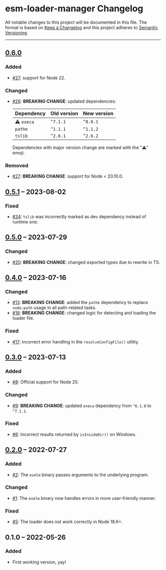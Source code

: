 # esm-loader-manager Changelog

All notable changes to this project will be documented in this file.
The format is based on [Keep a Changelog](http://keepachangelog.com/)
and this project adheres to [Semantic Versioning](http://semver.org/).

---

## [0.6.0]
### Added
* [#27]: support for Node 22.

### Changed
* [#26]: **BREAKING CHANGE**: updated dependencies:

	| Dependency | Old version | New version |
	| ---------- | ----------- | ----------- |
	| ⚠️ `execa`  | `^7.1.1`    | `^8.0.1`    |
	| `pathe`    | `^1.1.1`    | `^1.1.2`    |
	| `tslib`    | `^2.6.1`    | `^2.6.2`    |

	Dependencies with major version change are marked with the "⚠️" emoji.

### Removed
* [#27]: **BREAKING CHANGE**: support for Node < 20.10.0.


## [0.5.1] – 2023-08-02
### Fixed
* [#24]: `tslib` was incorrectly marked as dev dependency instead of runtime one.

## [0.5.0] – 2023-07-29
### Changed
* [#20]: **BREAKING CHANGE**: changed exported types due to rewrite in TS.

## [0.4.0] – 2023-07-16
### Changed
* [#13]: **BREAKING CHANGE**: added the `pathe` dependency to replace `node:path` usage in all path-related tasks.
* [#18]: **BREAKING CHANGE**: changed logic for detecting and loading the loader file.

### Fixed
* [#17]: incorrect error handling in the `resolveConfigFile()` utility.

## [0.3.0] – 2023-07-13
### Added
* [#8]: Official support for Node 20.

### Changed
* [#9]: **BREAKING CHANGE**: updated `execa` dependency from `^6.1.0` to `^7.1.1`.

### Fixed
* [#6]: Incorrect results returned by `isInsideDir()` on Windows.

## [0.2.0] – 2022-07-27
### Added
* [#2]: The `esmlm` binary passes arguments to the underlying program.

### Changed
* [#1]: The `esmlm` binary now handles errors in more user-friendly manner.

### Fixed
* [#5]: The loader does not work correctly in Node 18.6+.

## 0.1.0 – 2022-05-26
### Added
* First working version, yay!

[#1]: https://github.com/Comandeer/esm-loader-manager/issues/1
[#2]: https://github.com/Comandeer/esm-loader-manager/issues/2
[#5]: https://github.com/Comandeer/esm-loader-manager/issues/5
[#6]: https://github.com/Comandeer/esm-loader-manager/issues/6
[#8]: https://github.com/Comandeer/esm-loader-manager/issues/8
[#9]: https://github.com/Comandeer/esm-loader-manager/issues/9
[#13]: https://github.com/Comandeer/esm-loader-manager/issues/13
[#17]: https://github.com/Comandeer/esm-loader-manager/issues/17
[#18]: https://github.com/Comandeer/esm-loader-manager/issues/18
[#20]: https://github.com/Comandeer/esm-loader-manager/issues/20
[#24]: https://github.com/Comandeer/esm-loader-manager/issues/24
[#26]: https://github.com/Comandeer/esm-loader-manager/issues/26
[#27]: https://github.com/Comandeer/esm-loader-manager/issues/27

[0.6.0]: https://github.com/Comandeer/esm-loader-manager/compare/v0.5.1...v0.6.0
[0.5.1]: https://github.com/Comandeer/esm-loader-manager/compare/v0.5.0...v0.5.1
[0.5.0]: https://github.com/Comandeer/esm-loader-manager/compare/v0.4.0...v0.5.0
[0.4.0]: https://github.com/Comandeer/esm-loader-manager/compare/v0.3.0...v0.4.0
[0.3.0]: https://github.com/Comandeer/esm-loader-manager/compare/v0.2.0...v0.3.0
[0.2.0]: https://github.com/Comandeer/esm-loader-manager/compare/v0.1.0...v0.2.0
